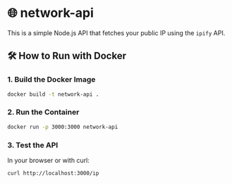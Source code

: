 # 🌐 network-api

This is a simple Node.js API that fetches your public IP using the `ipify` API.

## 🛠️ How to Run with Docker

### 1. Build the Docker Image

```bash
docker build -t network-api .
```

### 2. Run the Container

```bash
docker run -p 3000:3000 network-api
```

### 3. Test the API

In your browser or with curl:

```bash
curl http://localhost:3000/ip
```
